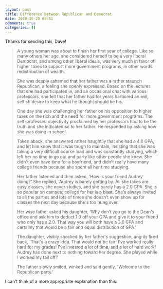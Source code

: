```yaml
---
layout: post
title: Difference between Republican and Democrat
date: 2008-10-20 09:51
comments: true
categories: []
---
```

Thanks for sending this, Dave!
<blockquote>A young woman was about to finish her first year of college. Like so many others her age, she considered herself to be a very liberal Democrat, and among other liberal ideals, was very much in favor of higher taxes to support more government programs, in other words redistribution of wealth.

She was deeply ashamed that her father was a rather staunch Republican, a feeling she openly expressed. Based on the lectures that she had participated in, and an occasional chat with various professors, she felt that her father had for years harbored an evil, selfish desire to keep what he thought should be his.

One day she was challenging her father on his opposition to higher taxes on the rich and the need for more government programs. The self-professed objectivity proclaimed by her professors had to be the truth and she indicated so to her father.  He responded by asking how she was doing in school.

Taken aback, she answered rather haughtily that she had a 4.0 GPA, and let him know that it was tough to maintain, insisting that she was taking a very difficult course load and was constantly studying, which left her no time to go out and party like other people she knew. She didn't even have time for a boyfriend, and didn't really have many college friends because she spent all her time studying.

Her father listened and then asked, 'How is your friend Audrey doing?'
She replied, 'Audrey is barely getting by. All she takes are easy classes, she never studies, and she barely has a 2.0 GPA. She is so popular on campus; college for her is a blast.  She's always invited to all the parties and lots of times she doesn't even show up for classes the next day because she's too hung over.'

Her wise father asked his daughter, 'Why don't you go to the Dean's office and ask him to deduct 1.0 off your GPA and give it to your friend who only has a 2.0. That way you will both have a 3.0 GPA and certainly that would be a fair and equal distribution of GPA.'

The daughter, visibly shocked by her father's suggestion, angrily fired back, 'That's a crazy idea.  That would not be fair!  I've worked really hard for my grades! I've invested a lot of time, and a lot of hard work! Audrey has done next to nothing toward her degree. She played while I worked my tail off!'

The father slowly smiled, winked and said gently, 'Welcome to the Republican party.'</blockquote>
I can't think of a more appropriate explanation than this.
